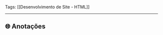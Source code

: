 
Tags: [[Desenvolvimento de Site - HTML]]

----

## 🌐 Anotações

<!-- Forma de fazer comentários em HTML

<!DOCTYPE html>

<html> O próprio html
	
	<head> Onde contém os metadados do html
		<title> Modifica o título da página
	
	<body> O conteúdo da página em si
		<h1-6> Títulos e headers de texto
		<p> Cria parágrafos de texto
		<br> Quebra linhas
		<img> Adiciona imagens quando adicionado parâmetros, por exemplo, <img src="imagem.jpg" alt="uma imagem" width="150">
		 <form> Cria um formulário
		 <a> Usado com href="" para colocar links
		 <ol> e <ul> Usados com <li> para listar items, <ol> sendo ordenada e <ul> não
		 
		 Parâmetros e tags do <form>:
		 method="GET" troca para um formulário de busca, e "POST" para um formulário de cadastro
		 <input>
		 name=""
		 value=""
		 type="text"
		 type="email"
		 type="date"
		 type="radio"
		 type="checkbox"
		 type="submit"
		 <textarea>, rows e cols
		 <select> e <option>
		 
		 checked
		
		 <table>
		 border=n
		 <caption>
		 <tr>
		 <td>
		 <th>
		 colspan=n
		






-->